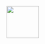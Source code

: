 <p align="center">
    <a href="https://www.hackerrank.com/profile/123bhushanshash1" target = "-blank">
        <img height=85 src="https://user-images.githubusercontent.com/1194257/65596422-1cef2080-df97-11e9-9abb-a225204d1805.png">
    </a>
</p>
